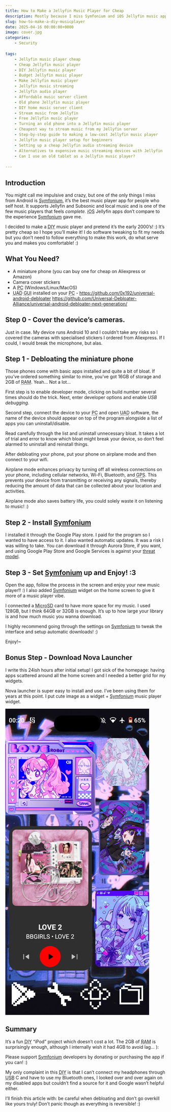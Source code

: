 ```yaml
---
title: How to Make a Jellyfin Music Player for Cheap
description: Mostly because I miss Symfonium and iOS Jellyfin music apps sucks, IMO. 
slug: how-to-make-a-diy-musicplayer
date: 2025-04-16 00:00:00+0000
image: cover.jpg
categories:
    - Security

tags:
    - Jellyfin music player cheap
    - Cheap Jellyfin music player
    - DIY Jellyfin music player
    - Budget Jellyfin music player
    - Make Jellyfin music player
    - Jellyfin music streaming
    - Jellyfin audio player
    - Affordable music server client
    - Old phone Jellyfin music player
    - DIY home music server client
    - Stream music from Jellyfin
    - Free Jellyfin music player
    - Turning an old phone into a Jellyfin music player
    - Cheapest way to stream music from my Jellyfin server
    - Step-by-step guide to making a low-cost Jellyfin music player
    - Jellyfin music player setup for beginners
    - Setting up a cheap Jellyfin audio streaming device
    - Alternatives to expensive music streaming devices with Jellyfin
    - Can I use an old tablet as a Jellyfin music player?

---
```


## Introduction
You might call me impulsive and crazy, but one of the only things I miss from Android is [Symfonium](https://www.symfonium.app/), it’s the best music player app for people who self host. It supports Jellyfin and Subsonic and local music and is one of the few music players that feels *complete.* <abbr title="iPhone Operating System">iOS</abbr> Jellyfin apps don’t compare to the experience [Symfonium](https://www.symfonium.app/) gave me.

I decided to make a <abbr title="Do It Yourself">DIY</abbr> music player and pretend it’s the early 2000’s! :) It’s pretty cheap so I hope you’ll make it! I do software tweaking to fit my needs but you don’t need to follow everything to make this work, do what serve you and makes you comfortable! :)

## What You Need?
- A miniature phone (you can buy one for cheap on Aliexpress or Amazon)
- Camera cover stickers
- A <abbr title="Personal Computer">PC</abbr> (Windows/Linux/MacOS)
- <abbr title="Universal Android Debloater">UAD</abbr> <abbr title="Graphical User Interface">GUI</abbr> installed on your <abbr title="Personal Computer">PC</abbr> - https://github.com/0x192/universal-android-debloater https://github.com/Universal-Debloater-Alliance/universal-android-debloater-next-generation/

## Step 0 - Cover the device’s cameras.
Just in case. My device runs Android 10 and I couldn’t take any risks so I covered the cameras with specialised stickers I ordered from Aliexpress. If I could, I would break the microphone, but alas.

## Step 1 - Debloating the miniature phone
Those phones come with basic apps installed and quite a bit of bloat. If you’ve ordered something similar to mine, you’ve got 16GB of storage and 2GB of <abbr title="Random-access memory">RAM</abbr>. Yeah... Not a lot...

First step is to enable developer mode, clicking on build number several times should do the trick. Next, enter developer options and enable *USB debugging.*

Second step, connect the device to your <abbr title="Personal Computer">PC</abbr> and open <abbr title="Universal Android Debloater">UAD</abbr> software, the name of the device should appear on top of the program alongside a list of apps you can uninstall/disable.

Read carefully through the list and uninstall unnecessary bloat. It takes a lot of trial and error to know which bloat might break your device, so don’t feel alarmed to uninstall and reinstall things.

After debloating your phone, put your phone on airplane mode and then connect to your wifi.

Airplane mode enhances privacy by turning off all wireless connections on your phone, including cellular networks, Wi-Fi, Bluetooth, and <abbr title="Global Positioning System">GPS</abbr>. This prevents your device from transmitting or receiving any signals, thereby reducing the amount of data that can be collected about your location and activities.

Airplane mode also saves battery life, you could solely waste it on listening to music! :)

## Step 2 - Install [Symfonium](https://www.symfonium.app/)
I installed it through the Google Play store. I paid for the program so I wanted to have access to it. I also wanted automatic updates. It was a risk I was willing to take. You can download it through Aurora Store, if you want, and using Google Play Store and Google Services is against your [threat model](https://www.privacyguides.org/en/basics/threat-modeling/).

## Step 3 - Set [Symfonium](https://www.symfonium.app/) up and Enjoy! :3
Open the app, follow the process in the screen and enjoy your new music player!! :) I also added [Symfonium](https://www.symfonium.app/) widget on the home screen to give it more of a music player vibe.

I connected a <abbr title="Micro Secure Digital">MicroSD</abbr> card to have more space for my music. I used 128GB, but I think 64GB or 32GB is enough. It’s up to how large your library is and how much music you wanna download.

I highly recommend going through the settings on [Symfonium](https://www.symfonium.app/) to tweak the interface and setup automatic downloads! :)

Enjoy!~

## Bonus Step - Download Nova Launcher
I write this 24ish hours after initial setup! I got sick of the homepage: having apps scattered around all the home screen and I needed a better grid for my widgets. 

Nova launcher is super easy to install and use. I’ve been using them for years at this point. I put cute image as a widget + [Symfonium](https://www.symfonium.app/) music player widget. 

![The aesthetic I went with was retro cybercore with lots of anime waifus, hehe.](Screenshot_20250416-002047.png)

## Summary
It’s a fun <abbr title="Do It Yourself">DIY</abbr> “iPod” project which doesn’t cost a lot. The 2GB of <abbr title="Random-access memory">RAM</abbr> is surprisingly enough, although I internally wish it had 4GB to avoid lag... ):

Please support [Symfonium](https://www.symfonium.app/) developers by donating or purchasing the app if you can! :)

My only complaint in this <abbr title="Do It Yourself">DIY</abbr> is that I can’t connect my headphones through <abbr title="Universal Serial Bus">USB</abbr> C and have to use my Bluetooth ones, I looked over and over again on my disabled apps but couldn’t find a source for it and Google wasn’t helpful either.

I’ll finish this article with: be careful when debloating and don’t go overkill like yours truly! Don’t panic though as everything is reversible! :)